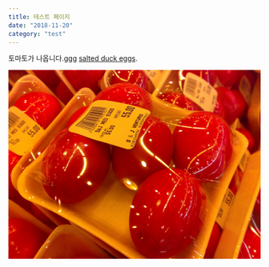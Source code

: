 ```yaml
---
title: 테스트 페이지
date: "2018-11-20"
category: "test"
---
```


토마토가 나옵니다.ggg
[salted duck eggs](http://en.wikipedia.org/wiki/Salted_duck_egg).

![Chinese Salty Egg](./salty_egg.jpg)

